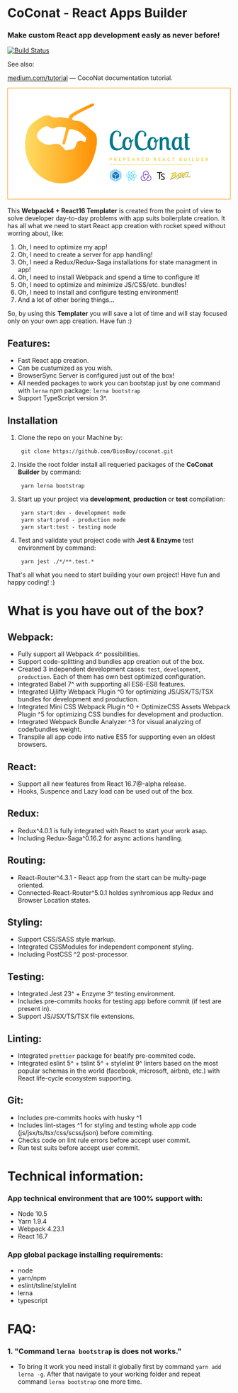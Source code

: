 

# CoConat - React Apps Builder
### Make custom React app development easly as never before!

[![Build Status](https://travis-ci.org/BiosBoy/coconat.svg?branch=master)](https://travis-ci.org/BiosBoy/coconat)

See also:

[medium.com/tutorial](https://medium.com/@svyat770/lets-kill-create-react-app-452cb55f77d3) — CocoNat documentation tutorial.

![logo_image](https://raw.githubusercontent.com/BiosBoy/coconat/master/LOGO_COCONAT.jpg)

This **Webpack4 + React16 Templater** is created from the point of view to solve developer day-to-day problems with app suits boilerplate creation. It has all what we need to start React app creation with rocket speed without worring about, like:
 1. Oh, I need to optimize my app!
 2. Oh, I need to create a server for app handling!
 3. Oh, I need a Redux/Redux-Saga installations for state managment in app!
 4. Oh, I need to install Webpack and spend a time to configure it!
 5. Oh, I need to optimize and minimize JS/CSS/etc. bundles!
 6. Oh, I need to install and configure testing environment!
 7. And a lot of other boring things...

So, by using this **Templater** you will save a lot of time and will stay focused only on your own app creation. Have fun :)

## Features:
 * Fast React app creation.
 * Can be custumized as you wish.
 * BrowserSync Server is configured just out of the box!
 * All needed packages to work you can bootstap just by one command with `lerna` npm package: `lerna bootstrap`
 * Support TypeScript version 3^.

## Installation

1. Clone the repo on your Machine by:

   ```
    git clone https://github.com/BiosBoy/coconat.git
   ```
2. Inside the root folder install all requeried packages of the **CoConat Builder** by command:
   ```
    yarn lerna bootstrap
   ```
3. Start up your project via **development**, **production** or **test** compilation:
   ```
    yarn start:dev - development mode
    yarn start:prod - production mode
    yarn start:test - testing mode
   ```
4. Test and validate yout project code with **Jest & Enzyme** test environment by command:
   ```
    yarn jest ./*/**.test.*
   ```
That's all what you need to start building your own project! Have fun and happy coding! :)

# What is you have out of the box?
 ## Webpack:
 * Fully support all Webpack 4^ possibilities.
 * Support code-splitting and bundles app creation out of the box.
 * Created 3 independent development cases: `test`, `development`, `production`. Each of them has own best optimized configuration.
 * Integrated Babel 7^ with supporting all ES6-ES8 features.
 * Integrated Ujlifty Webpack Plugin ^0 for optimizing JS/JSX/TS/TSX bundles for development and production.
 * Integrated Mini CSS Webpack Plugin ^0 + OptimizeCSS Assets Webpack Plugin ^5 for optimizing CSS bundles for development and production.
 * Integrated Webpack Bundle Analyzer ^3 for visual analyzing of code/bundles weight.
 * Transpile all app code into native ES5 for supporting even an oldest browsers.

 ## React:
 * Support all new features from React 16.7@-alpha release.
 * Hooks, Suspence and Lazy load can be used out of the box.

 ## Redux:
 * Redux^4.0.1 is fully integrated with React to start your work asap.
 * Including Redux-Saga^0.16.2 for async actions handling.

## Routing:
 * React-Router^4.3.1 - React app from the start can be multy-page oriented.
 * Connected-React-Router^5.0.1 holdes synhromious app Redux and Browser Location states.

 ## Styling:
 * Support CSS/SASS style markup.
 * Integrated CSSModules for independent component styling.
 * Including PostCSS ^2 post-processor.

 ## Testing:
 * Integrated Jest 23^ + Enzyme 3^ testing environment.
 * Includes pre-commits hooks for testing app before commit (if test are present in).
 * Support JS/JSX/TS/TSX file extensions.

 ## Linting:
 * Integrated `prettier` package for beatify pre-commited code.
 * Integrated eslint 5^ + tslint 5^ + stylelint 9^ linters based on the most popular schemas in the world (facebook, microsoft, airbnb, etc.) with React life-cycle ecosystem supporting.

 ## Git:
 * Includes pre-commits hooks with husky ^1
 * Includes lint-stages ^1 for styling and testing whole app code (js/jsx/ts/tsx/css/scss/json) before commiting.
 * Checks code on lint rule errors before accept user commit.
 * Run test suits before accept user commit.


# Technical information:
### App technical environment that are 100% support with:
 * Node 10.5
 * Yarn 1.9.4
 * Webpack 4.23.1
 * React 16.7

### App global package installing requirements:
 * node
 * yarn/npm
 * eslint/tsline/stylelint
 * lerna
 * typescript



# FAQ:
 ### 1. "Command `lerna bootstrap` is does not works."
 * To bring it work you need install it globally first by command `yarn add lerna -g`. After that navigate to your working folder and repeat command `lerna bootstrap` one more time.
